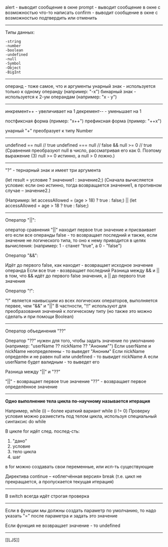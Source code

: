 alert - выводит сообщение в окне
prompt - выводит сообщение в окне с возможностью что-то написать
confirm - выводит сообщение в окне с возможностью подтвердить или отменить

---

Типы данных:

	-string
	-number
	-boolean
	-undefined
	-null
	-Symbol
	-Object
	-BigInt

---

операнд - тоже самое, что и аргументы
унарный знак - используется только к одному операнду (например: "-x")
бинарный знак - используется к 2-ум операндам (например: "x - y")

---

инкремент++ - увеличивает на 1
декремент-- - уменьшает на 1

постфиксная форма (пример: "x++")
префиксная форма (пример: "++x")

унарный "+" преобразует к типу Number

---

undefined == null // true
undefined === null // false
&&
null >= 0 // true
(Сравнения преобразуют null в число, рассматривая его как 0. Поэтому выражение (3) null >= 0 истинно, а null > 0 ложно.)

---

"?" - тернарный знак и имеет три аргумента

(let result = условие ? значение1 : значение2;)
(Сначала вычисляется условие: если оно истинно, тогда возвращается значение1, в противном случае – значение2.)

(Например: let accessAllowed = (age > 18) ? true : false;)
||
(let accessAllowed = age > 18 ? true : false;)

---

Оператор "||":

оператор сравнения "||" находит первое true значение и присваивает его
если все операнды false - то возвращает последний
и также, если значение не логического типа, то оно к нему приводится в целях вычисления:
(например: 1 - станет "true", а 0 - "false")

Оператор "&&":

Идёт до первого false, как находит - возвращает исходное значение операнда
Если все true - возвращает последний
Разница между && и || в том, что && идёт до первого false значения, а || до первого true значения

Оператор "!":

"!" является наивысшим из всех логических операторов, выполняется первее, чем "&&" и "||"
В частности, "!!" используют для преобразования значений к логическому типу
(но также это можно сделать и при помощи Boolean)

---

Оператор объединения "??"

Оператор "??" нужен для того, чтобы задать значение по умолчанию
(например: "userName ?? nickName ?? "Аноним"")
Если userName и nickName неопределенны - то выведет "Аноним"
Если nickName определён и не равен null или undefined - то вывидет nickName
А если userName будет валидным - то выведет его

Разница между "||" и "??"

"||" - возвращает первое true значение
"??" - возвращает первое определённое значение

---

**Одно выполнение тела цикла по-научному называется итерация**

Например, while (i) – более краткий вариант while (i != 0)
Проверку условия можно разместить под телом цикла, используя специальный синтаксис do while

В цикле for идёт след. послед-сть:
1. "дано"
2. условие
3. тело цикла
4. шаг

в for можно создавать свои переменные, или исп-ть существующие

Директива continue – «облегчённая версия» break
(т.е. цикл не прекращается, а пропускается текущая итерация)

---

В switch всегда идёт строгая проверка

---

Если в функции мы должны создать параметр по умолчанию, то надо указать "=" после параметра и задать это значение

Если функция не возвращает значение - то undefined

---

[[LJS]]